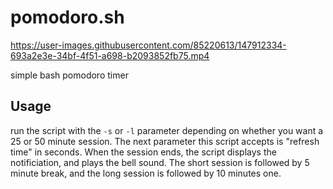 # pomodoro.sh


https://user-images.githubusercontent.com/85220613/147912334-693a2e3e-34bf-4f51-a698-b2093852fb75.mp4


simple bash pomodoro timer

## Usage

run the script with the `-s` or `-l` parameter depending on whether you want a 25 or 50 minute session. The next parameter this script accepts is "refresh time" in seconds. When the session ends, the script displays the notificiation, and plays the bell sound. The short session is followed by 5 minute break, and the long session is followed by 10 minutes one.
